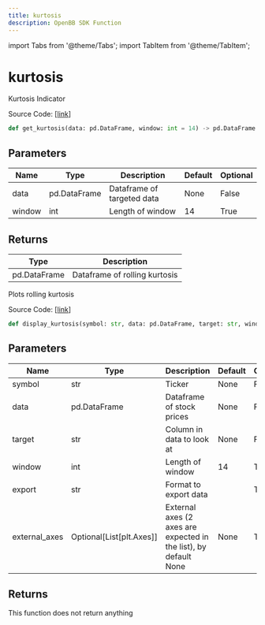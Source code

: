 ```yaml
---
title: kurtosis
description: OpenBB SDK Function
---
```


import Tabs from '@theme/Tabs';
import TabItem from '@theme/TabItem';

# kurtosis

<Tabs>
<TabItem value="model" label="Model" default>

Kurtosis Indicator

Source Code: [[link](https://github.com/OpenBB-finance/OpenBBTerminal/tree/main/openbb_terminal/common/quantitative_analysis/rolling_model.py#L123)]

```python
def get_kurtosis(data: pd.DataFrame, window: int = 14) -> pd.DataFrame
```
## Parameters

| Name | Type | Description | Default | Optional |
| ---- | ---- | ----------- | ------- | -------- |
| data | pd.DataFrame | Dataframe of targeted data | None | False |
| window | int | Length of window | 14 | True |

## Returns

| Type | Description |
| ---- | ----------- |
| pd.DataFrame | Dataframe of rolling kurtosis |



</TabItem>
<TabItem value="view" label="View">

Plots rolling kurtosis

Source Code: [[link](https://github.com/OpenBB-finance/OpenBBTerminal/tree/main/openbb_terminal/common/quantitative_analysis/rolling_view.py#L424)]

```python
def display_kurtosis(symbol: str, data: pd.DataFrame, target: str, window: int = 14, export: str = "", external_axes: Optional[List[matplotlib.axes._axes.Axes]] = None) -> None
```
## Parameters

| Name | Type | Description | Default | Optional |
| ---- | ---- | ----------- | ------- | -------- |
| symbol | str | Ticker | None | False |
| data | pd.DataFrame | Dataframe of stock prices | None | False |
| target | str | Column in data to look at | None | False |
| window | int | Length of window | 14 | True |
| export | str | Format to export data |  | True |
| external_axes | Optional[List[plt.Axes]] | External axes (2 axes are expected in the list), by default None | None | True |

## Returns

This function does not return anything



</TabItem>
</Tabs>
